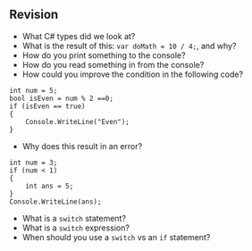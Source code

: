 Revision
-------------------------------------
* What C# types did we look at? 
* What is the result of this: `var doMath = 10 / 4;`, and why? 
* How do you print something to the console?
* How do you read something in from the console?
* How could you improve the condition in the following code?
```
int num = 5;
bool isEven = num % 2 ==0;
if (isEven == true)
{
    Console.WriteLine("Even");
}
```
* Why does this result in an error?
```
int num = 3;
if (num < 1)
{
    int ans = 5;
}
Console.WriteLine(ans);
```
* What is a `switch` statement?
* What is a `switch` expression?
* When should you use a `switch` vs an `if` statement?